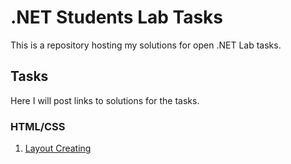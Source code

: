 # .NET Students Lab Tasks

This is a repository hosting my solutions for open .NET Lab tasks.

## Tasks

Here I will post links to solutions for the tasks.

### HTML/CSS

1. [Layout Creating](https://github.com/npovalyaeva/.NET-Lab-2019/tree/master/1.%20HTML%20%26%20CSS)